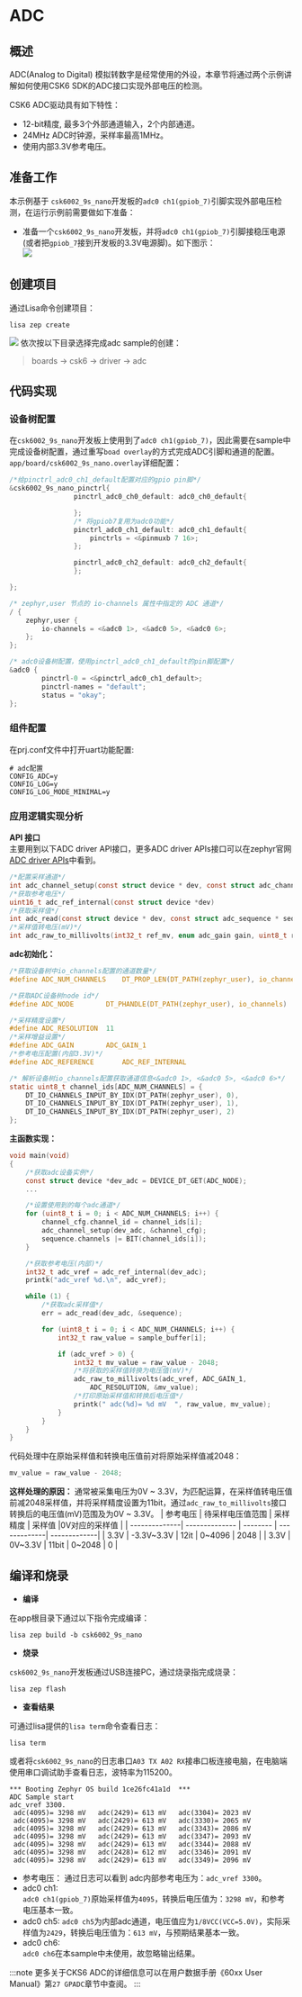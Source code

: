 # ADC

## 概述
ADC(Analog to Digital) 模拟转数字是经常使用的外设，本章节将通过两个示例讲解如何使用CSK6 SDK的ADC接口实现外部电压的检测。
 
CSK6 ADC驱动具有如下特性： 
- 12-bit精度, 最多3个外部通道输入，2个内部通道。
- 24MHz ADC时钟源，采样率最高1MHz。
- 使用内部3.3V参考电压。

## 准备工作
本示例基于 `csk6002_9s_nano`开发板的`adc0 ch1(gpiob_7)`引脚实现外部电压检测，在运行示例前需要做如下准备：
- 准备一个`csk6002_9s_nano`开发板，并将`adc0 ch1(gpiob_7)`引脚接稳压电源(或者把`gpiob_7`接到开发板的3.3V电源脚)。如下图示：  
![](./files/adc_connect.png)

## 创建项目
通过Lisa命令创建项目：
```
lisa zep create
```
![](./files/uart_create01.png)
依次按以下目录选择完成adc sample的创建：  
> boards → csk6 → driver → adc


## 代码实现
### 设备树配置
在`csk6002_9s_nano`开发板上使用到了`adc0 ch1(gpiob_7)`，因此需要在sample中完成设备树配置，通过重写`boad overlay`的方式完成ADC引脚和通道的配置。
`app/board/csk6002_9s_nano.overlay`详细配置：
```c
/*给pinctrl_adc0_ch1_default配置对应的gpio pin脚*/
&csk6002_9s_nano_pinctrl{
                pinctrl_adc0_ch0_default: adc0_ch0_default{

                };
                /* 将gpiob7复用为adc0功能*/
                pinctrl_adc0_ch1_default: adc0_ch1_default{
					pinctrls = <&pinmuxb 7 16>;
                };

                pinctrl_adc0_ch2_default: adc0_ch2_default{
                };

};

/* zephyr,user 节点的 io-channels 属性中指定的 ADC 通道*/
/ {
    zephyr,user {
        io-channels = <&adc0 1>, <&adc0 5>, <&adc0 6>;
    };
};

/* adc0设备树配置，使用pinctrl_adc0_ch1_default的pin脚配置*/
&adc0 {
		pinctrl-0 = <&pinctrl_adc0_ch1_default>; 
        pinctrl-names = "default";
        status = "okay";
};
```
### 组件配置
在prj.conf文件中打开uart功能配置:
```shell
# adc配置
CONFIG_ADC=y 
CONFIG_LOG=y
CONFIG_LOG_MODE_MINIMAL=y
```
### 应用逻辑实现分析  
**API 接口**  
主要用到以下ADC driver API接口，更多ADC driver APIs接口可以在zephyr官网[ADC driver APIs](https://docs.zephyrproject.org/latest/doxygen/html/group__adc__interface.html)中看到。
```c
/*配置采样通道*/
int adc_channel_setup(const struct device * dev, const struct adc_channel_cfg *	channel_cfg)
/*获取参考电压*/
uint16_t adc_ref_internal(const struct device *dev)
/*获取采样值*/
int adc_read(const struct device * dev, const struct adc_sequence * sequence)
/*采样值转电压(mV)*/
int adc_raw_to_millivolts(int32_t ref_mv, enum adc_gain gain, uint8_t resolution, int32_t *valp)
```  
**adc初始化：**
```c
/*获取设备树中io_channels配置的通道数量*/
#define ADC_NUM_CHANNELS    DT_PROP_LEN(DT_PATH(zephyr_user), io_channels)

/*获取ADC设备树node id*/
#define ADC_NODE		DT_PHANDLE(DT_PATH(zephyr_user), io_channels)

/*采样精度设置*/
#define ADC_RESOLUTION	11 
/*采样增益设置*/
#define ADC_GAIN		ADC_GAIN_1
/*参考电压配置(内部3.3V)*/
#define ADC_REFERENCE		ADC_REF_INTERNAL

/* 解析设备树io_channels配置获取通道信息<&adc0 1>, <&adc0 5>, <&adc0 6>*/
static uint8_t channel_ids[ADC_NUM_CHANNELS] = {
    DT_IO_CHANNELS_INPUT_BY_IDX(DT_PATH(zephyr_user), 0),
	DT_IO_CHANNELS_INPUT_BY_IDX(DT_PATH(zephyr_user), 1),
	DT_IO_CHANNELS_INPUT_BY_IDX(DT_PATH(zephyr_user), 2)
};
```
**主函数实现：**
```c
void main(void)
{
    /*获取adc设备实例*/
    const struct device *dev_adc = DEVICE_DT_GET(ADC_NODE);
    ...

    /*设置使用到的每个adc通道*/
    for (uint8_t i = 0; i < ADC_NUM_CHANNELS; i++) {
        channel_cfg.channel_id = channel_ids[i];
        adc_channel_setup(dev_adc, &channel_cfg);
        sequence.channels |= BIT(channel_ids[i]);
    }

    /*获取参考电压(内部)*/
    int32_t adc_vref = adc_ref_internal(dev_adc);
    printk("adc_vref %d.\n", adc_vref);

    while (1) {
        /*获取adc采样值*/
        err = adc_read(dev_adc, &sequence);

        for (uint8_t i = 0; i < ADC_NUM_CHANNELS; i++) {
            int32_t raw_value = sample_buffer[i];

            if (adc_vref > 0) {
                int32_t mv_value = raw_value - 2048;
                /*将获取的采样值转换为电压值(mV)*/
                adc_raw_to_millivolts(adc_vref, ADC_GAIN_1,
                    ADC_RESOLUTION, &mv_value);
                /*打印原始采样值和转换后电压值*/
                printk(" adc(%d)= %d mV  ", raw_value, mv_value);
            }
        }
    }
}
```
代码处理中在原始采样值和转换电压值前对将原始采样值减2048：
```c
mv_value = raw_value - 2048;
```
**这样处理的原因：** 
通常被采集电压为0V ~ 3.3V，为匹配运算，在采样值转电压值前减2048采样值，并将采样精度设置为11bit，通过`adc_raw_to_millivolts`接口转换后的电压值(mV)范围及为0V ~ 3.3V。
| 参考电压 | 待采样电压值范围 | 采样精度 | 采样值 |0V对应的采样值 |
| --------------| -------------- | -------- | -------------| -------------|
| 3.3V | -3.3V~3.3V | 12it | 0~4096 | 2048 |
| 3.3V | 0V~3.3V | 11bit | 0~2048 | 0 |

## 编译和烧录
- **编译**  

在app根目录下通过以下指令完成编译：
```
lisa zep build -b csk6002_9s_nano
```
- **烧录**     

`csk6002_9s_nano`开发板通过USB连接PC，通过烧录指完成烧录：
```
lisa zep flash
```
- **查看结果**  

可通过lisa提供的`lisa term`命令查看日志：
```
lisa term
```
或者将`csk6002_9s_nano`的日志串口`A03 TX A02 RX`接串口板连接电脑，在电脑端使用串口调试助手查看日志，波特率为115200。
```
*** Booting Zephyr OS build 1ce26fc41a1d  ***
ADC Sample start
adc_vref 3300.
 adc(4095)= 3298 mV   adc(2429)= 613 mV   adc(3304)= 2023 mV  
 adc(4095)= 3298 mV   adc(2429)= 613 mV   adc(3330)= 2065 mV  
 adc(4095)= 3298 mV   adc(2429)= 613 mV   adc(3343)= 2086 mV  
 adc(4095)= 3298 mV   adc(2429)= 613 mV   adc(3347)= 2093 mV  
 adc(4095)= 3298 mV   adc(2429)= 613 mV   adc(3344)= 2088 mV  
 adc(4095)= 3298 mV   adc(2428)= 612 mV   adc(3346)= 2091 mV  
 adc(4095)= 3298 mV   adc(2429)= 613 mV   adc(3349)= 2096 mV
 ```
 - 参考电压： 
 通过日志可以看到 adc内部参考电压为：`adc_vref 3300`。
 - adc0 ch1:  
 `adc0 ch1(gpiob_7)`原始采样值为`4095`，转换后电压值为：`3298 mV`，和参考电压基本一致。
 - adc0 ch5: 
`adc0 ch5`为内部adc通道，电压值应为`1/8VCC(VCC=5.0V)`，实际采样值为`2429`，转换后电压值为：`613 mV`，与预期结果基本一致。
 - adc0 ch6:  
`adc0 ch6`在本sample中未使用，故忽略输出结果。

:::note
更多关于CKS6 ADC的详细信息可以在用户数据手册《60xx User Manual》第`27 GPADC`章节中查阅。
:::